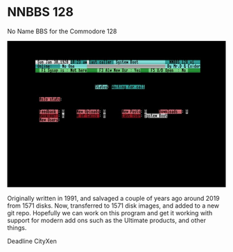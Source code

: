 # NNBBS 128

No Name BBS for the Commodore 128

![nnbbs](https://raw.githubusercontent.com/cityxen/nnbbs128/main/images/NNBBSCapture-1.JPG)

Originally written in 1991, and salvaged a couple of years ago around 2019 from 1571 disks.
Now, transferred to 1571 disk images, and added to a new git repo.
Hopefully we can work on this program and get it working with support for modern
add ons such as the Ultimate products, and other things.


Deadline CityXen

